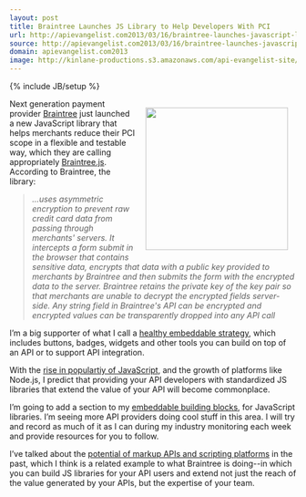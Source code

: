 ```yaml
---
layout: post
title: Braintree Launches JS Library to Help Developers With PCI
url: http://apievangelist.com2013/03/16/braintree-launches-javascript-library-to-help-developers-with-pci/
source: http://apievangelist.com2013/03/16/braintree-launches-javascript-library-to-help-developers-with-pci/
domain: apievangelist.com2013
image: http://kinlane-productions.s3.amazonaws.com/api-evangelist-site/blog/braintree-logo.png
---
```

{% include JB/setup %}
<p><a href="https://www.braintreepayments.com/" target="_blank"><img style="padding: 15px;" src="https://s3.amazonaws.com/kinlane-productions/api-evangelist/braintree/braintree-logo.png" alt="" width="250" align="right" /></a></p>
<p>Next generation payment provider <a href="https://www.braintreepayments.com/" target="_blank">Braintree</a> just launched a new JavaScript library that helps  merchants reduce their PCI scope in a flexible and testable way, which they are calling appropriately&nbsp;<a href="https://www.braintreepayments.com/braintrust/braintree-js" target="_blank">Braintree.js</a>.  According to Braintree, the library:</p>
<blockquote><em>...uses asymmetric encryption to prevent raw credit card data from passing through merchants' servers. It intercepts a form submit in the browser that contains sensitive data, encrypts that data with a public key provided to merchants by Braintree and then submits the form with the encrypted data to the server. Braintree retains the private key of the key pair so that merchants are unable to decrypt the encrypted fields server-side. Any string field in Braintree's API can be encrypted and encrypted values can be transparently dropped into any API call</em></blockquote>
<p>I&rsquo;m a big supporter of what I call a <a title="embeddable API strategy" href="http://apievangelist.com/blog/tag.php?Search_Tag=Embeddable">healthy embeddable strategy</a>, which includes buttons, badges, widgets and other tools you can build on top of an API or to support API integration.</p>
<p>With the <a href="https://github.com/languages">rise in populartiy of JavaScript</a>, and the growth of platforms like Node.js, I predict that providing your API developers with standardized JS libraries that extend the value of your API will become commonplace.</p>
<p>I&rsquo;m going to add a section to my <a title="embeddable building blocks" href="/buildingblocks/">embeddable building blocks</a>, for JavaScript libraries. I&rsquo;m seeing more API providers doing cool stuff in this area.  I will try and record as much of it as I can during my industry monitoring each week and provide resources for you to follow.</p>
<p>I&rsquo;ve talked about the <a href="/2013/01/16/markup-apis-and-api-scripting-platforms/">potential of markup APIs and scripting platforms</a>&nbsp;in the past, which I think is a related example to what Braintree is doing--in which you can build JS libraries for your API users and extend not just the reach of the value generated by your APIs, but the expertise of your team.</p>
